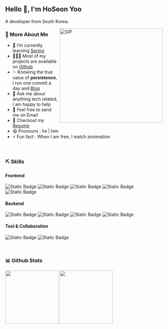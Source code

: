 ## Hello 👋, I'm HoSeon Yoo 
A developer from South Korea.

<img align="right" alt="GIF" src="https://media3.giphy.com/media/qgQUggAC3Pfv687qPC/giphy.gif?cid=ecf05e47ol9ha0xuv81zi6hq0ktl1qedszsu67dq263edjgf&ep=v1_gifs_search&rid=giphy.gif&ct=g" width="330" height="300"/>

### 🧐 More About Me
- 🌱&nbsp;I’m currently learning [Spring](https://spring.io/)
- 👨🏻‍💻&nbsp;Most of my projects are available on [Github](https://github.com/hsyoodev?tab=repositories)
- ✨&nbsp;Knowing the true value of **persistence**, I run one commit a day and [Blog](https://velog.io/@hsyoodev)
- 💬&nbsp;Ask me about anything tech related, I am happy to help
- 💌&nbsp;Feel free to send me on Email
- 📝&nbsp;Checkout my [Resume](https://incredible-meeting-d9c.notion.site/PROFILE-b9a8a32f93684090bbd80e513a099b76?pvs=4)
- 😄&nbsp;Pronouns : he | him
- ⚡&nbsp;Fun fact : When I am free, I watch annimation

<br/>

### ⛏️ Skills
#### Frontend
![Static Badge](https://img.shields.io/badge/-html5-%23E34F26?style=for-the-badge&logo=html5&logoColor=white)
![Static Badge](https://img.shields.io/badge/-css3-%231572B6?style=for-the-badge&logo=css3&logoColor=white)
![Static Badge](https://img.shields.io/badge/-javascript-%23F7DF1E?style=for-the-badge&logo=javascript&logoColor=white)
![Static Badge](https://img.shields.io/badge/-react-%2361DAFB?style=for-the-badge&logo=react&logoColor=white)
![Static Badge](https://img.shields.io/badge/-bootstrap-%237952B3?style=for-the-badge&logo=bootstrap&logoColor=white)
#### Backend
![Static Badge](https://img.shields.io/badge/-java-%23007396?style=for-the-badge&logo=java&logoColor=white)
![Static Badge](https://img.shields.io/badge/-spring-%236DB33F?style=for-the-badge&logo=spring&logoColor=white)
![Static Badge](https://img.shields.io/badge/-spring%20boot-%236DB33F?style=for-the-badge&logo=springboot&logoColor=white)
![Static Badge](https://img.shields.io/badge/-mysql-%234479A1?style=for-the-badge&logo=mysql&logoColor=white)
#### Tool & Collaboration
![Static Badge](https://img.shields.io/badge/-github-%23181717?style=for-the-badge&logo=github&logoColor=white)
![Static Badge](https://img.shields.io/badge/-docker-%232496ED?style=for-the-badge&logo=docker&logoColor=white)


<br />

### 📊 Github Stats
<div>
  <img height="170" src="https://github-readme-stats.vercel.app/api?username=hsyoodev"/>
  <img height="170" src="https://github-readme-stats.vercel.app/api/top-langs?username=hsyoodev&layout=compact"/>
</div>
